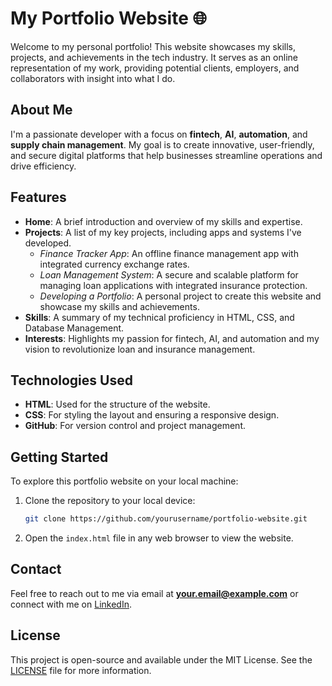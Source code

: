 # My Portfolio Website 🌐

Welcome to my personal portfolio! This website showcases my skills, projects, and achievements in the tech industry. It serves as an online representation of my work, providing potential clients, employers, and collaborators with insight into what I do.

## About Me

I'm a passionate developer with a focus on **fintech**, **AI**, **automation**, and **supply chain management**. My goal is to create innovative, user-friendly, and secure digital platforms that help businesses streamline operations and drive efficiency.

## Features

- **Home**: A brief introduction and overview of my skills and expertise.
- **Projects**: A list of my key projects, including apps and systems I've developed.
  - *Finance Tracker App*: An offline finance management app with integrated currency exchange rates.
  - *Loan Management System*: A secure and scalable platform for managing loan applications with integrated insurance protection.
  - *Developing a Portfolio*: A personal project to create this website and showcase my skills and achievements.
- **Skills**: A summary of my technical proficiency in HTML, CSS, and Database Management.
- **Interests**: Highlights my passion for fintech, AI, and automation and my vision to revolutionize loan and insurance management.

## Technologies Used

- **HTML**: Used for the structure of the website.
- **CSS**: For styling the layout and ensuring a responsive design.
- **GitHub**: For version control and project management.

## Getting Started

To explore this portfolio website on your local machine:

1. Clone the repository to your local device:

    ```bash
    git clone https://github.com/yourusername/portfolio-website.git
    ```

2. Open the `index.html` file in any web browser to view the website.

## Contact

Feel free to reach out to me via email at **your.email@example.com** or connect with me on [LinkedIn](https://www.linkedin.com/in/yourprofile).

## License

This project is open-source and available under the MIT License. See the [LICENSE](LICENSE) file for more information.
